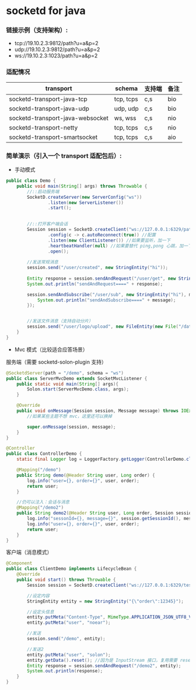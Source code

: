 # socketd for java

### 链接示例（支持架构）:

* tcp://19.10.2.3:9812/path?u=a&p=2
* udp://19.10.2.3:9812/path?u=a&p=2
* ws://19.10.2.3:1023/path?u=a&p=2


### 适配情况

| transport                        | schema    | 支持端 | 备注 |
|-------------------------------|-----------|-----|--|
| socketd-transport-java-tcp       | tcp, tcps | c,s | bio |
| socketd-transport-java-udp       | udp, udp | c,s | bio |
| socketd-transport-java-websocket | ws, wss  | c,s | nio |
| socketd-transport-netty          | tcp, tcps | c,s | nio |
| socketd-transport-smartsocket    | tcp, tcps | c,s | aio |


### 简单演示（引入一个 transport 适配包后）:

* 手动模式

```java
public class Demo {
    public void main(String[] args) throws Throwable {
        //::启动服务端
        SocketD.createServer(new ServerConfig("ws"))
                .listen(new ServerListener())
                .start();

        
        //::打开客户端会话
        Session session = SocketD.createClient("ws://127.0.0.1:6329/path?u=a&p=2")
                .config(c -> c.autoReconnect(true)) //配置
                .listen(new ClientListener()) //如果要监听，加一下
                .heartbeatHandler(null) //如果要替代 ping,pong 心跳，加一下
                .open();
        
        //发送常规消息
        session.send("/user/created", new StringEntity("hi"));
        
        Entity response = session.sendAndRequest("/user/get", new StringEntity("hi"));
        System.out.println("sendAndRequest====" + response);

        session.sendAndSubscribe("/user/sub", new StringEntity("hi"), message -> {
            System.out.println("sendAndSubscribe====" + message);
        });


        //发送文件消息（支持自动分片）
        session.send("/user/logo/upload", new FileEntity(new File("/data/user.jpg")));
    }
}
```

* Mvc 模式（比较适合应答场景）

服务端（需要 socketd-solon-plugin 支持）

```java
@SocketdServer(path = "/demo", schema = "ws")
public class ServerMvcDemo extends SocketMvcListener {
    public static void main(String[] args){
        Solon.start(ServerMvcDemo.class, args);
    }

    @Override
    public void onMessage(Session session, Message message) throws IOException {
        //如果某些主题不想 mvc，这里还可以换掉

        super.onMessage(session, message);
    }
}

@Controller
public class ControllerDemo {
    static final Logger log = LoggerFactory.getLogger(ControllerDemo.class);

    @Mapping("/demo")
    public String demo(@Header String user, Long order) {
        log.info("user={}, order={}", user, order);
        return user;
    }

    //仍可以注入：会话与消息
    @Mapping("/demo2")
    public String demo2(@Header String user, Long order, Session session, Message message) {
        log.info("sessonId={}, message={}", session.getSessionId(), message);
        log.info("user={}, order={}", user, order);
        return user;
    }
}
```

客户端（消息模式）

```java
@Component
public class ClientDemo implements LifecycleBean {
    @Override
    public void start() throws Throwable {
        Session session = SocketD.createClient("ws://127.0.0.1:6329/test?u=a&p=2").open();

        //设定内容
        StringEntity entity = new StringEntity("{\"order\":12345}");

        //设定头信息
        entity.putMeta("Content-Type", MimeType.APPLICATION_JSON_UTF8_VALUE);
        entity.putMeta("user", "noear");

        //发送
        session.send("/demo", entity);

        //发送2
        entity.putMeta("user", "solon");
        entity.getData().reset(); //因为是 InputStream 接口，复用需要 reset
        Entity response = session.sendAndRequest("/demo2", entity);
        System.out.println(response);
    }
}
```


